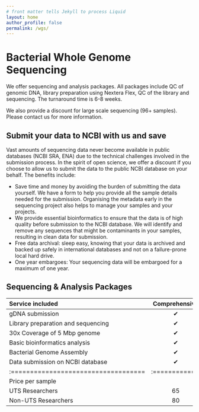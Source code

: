 ```yaml
---
# front matter tells Jekyll to process Liquid
layout: home
author_profile: false
permalink: /wgs/
---
```

<h1> Bacterial Whole Genome Sequencing </h1>

We offer sequencing and analysis packages. All packages include QC of genomic DNA, library preparation using Nextera Flex, QC of the library and sequencing. The turnaround time is 6-8 weeks.

We also provide a discount for large scale sequencing (96+ samples). Please contact us for more information.

## Submit your data to NCBI with us and save

Vast amounts of sequencing data never become available in public databases (NCBI SRA, ENA) due to the technical challenges involved in the submission process. In the spirit of open science, we offer a discount if you choose to allow us to submit the data to the public NCBI database on your behalf. The benefits include:

- Save time and money by avoiding the burden of submitting the data yourself. We have a form to help you provide all the sample details needed for the submission. Organising the metadata early in the sequencing project also helps to manage your samples and your projects.
- We provide essential bioinformatics to ensure that the data is of high quality before submission to the NCBI database. We will identify and remove any sequences that might be contaminants in your samples, resulting in clean data for submission.
- Free data archival: sleep easy, knowing that your data is archived and backed up safely in international databases and not on a failure-prone local hard drive.
- One year embargoes: Your sequencing data will be embargoed for a maximum of one year.

## Sequencing & Analysis Packages


| Service included                   |Comprehensive | Assembly | Basic  |
|:-----------------------------------|:------------:|:--------:|:------:|
|gDNA submission                     |       ✔︎      |     ✔︎    |    ✔︎   |
|Library preparation and sequencing  |       ✔︎      |     ✔︎    |    ✔︎   |
|30x Coverage of 5 Mbp genome        |       ✔︎      |     ✔︎    |    ✔︎   |
|Basic bioinformatics analysis       |       ✔︎      |     ✔︎    |        |
|Bacterial Genome Assembly           |       ✔︎      |     ✔︎    |        |
|Data submission on NCBI database    |       ✔︎      |          |        |
|:===================================|:============:|:========:|:======:|
|Price per sample                                                       |
|UTS Researchers                     |       65     |    90    |   80   |
|Non-UTS Researchers                 |       80     |   110    |   100  |
